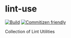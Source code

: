 # lint-use

[![Build](https://github.com/ljtang2009/lint-use/actions/workflows/build.yml/badge.svg)](https://github.com/ljtang2009/lint-use/actions/workflows/build.yml)
[![Commitizen friendly](https://img.shields.io/badge/commitizen-friendly-brightgreen.svg)](http://commitizen.github.io/cz-cli/)

Collection of Lint Utilities
